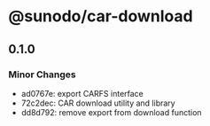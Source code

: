 # @sunodo/car-download

## 0.1.0

### Minor Changes

- ad0767e: export CARFS interface
- 72c2dec: CAR download utility and library
- dd8d792: remove export from download function
